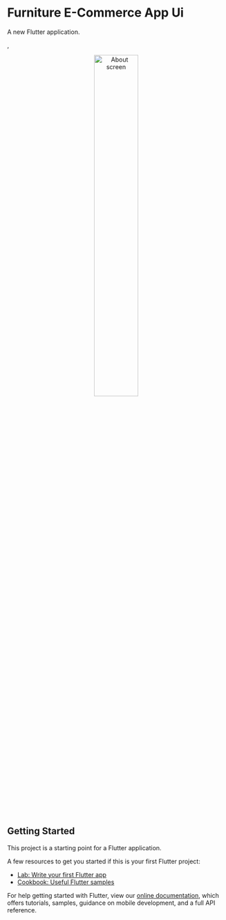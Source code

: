# Furniture E-Commerce App Ui

A new Flutter application.

,

<div align="center">
        <img width="45%" src=![Simulator Screen Shot - iPhone 11 Pro Max - 2021-04-05 at 22 19 13](https://user-images.githubusercontent.com/71667762/113622719-05055c00-9666-11eb-9e4f-ae26b12eff04.png) alt="About screen" title="About screen"</img>
       
</div>

## Getting Started

This project is a starting point for a Flutter application.

A few resources to get you started if this is your first Flutter project:

- [Lab: Write your first Flutter app](https://flutter.dev/docs/get-started/codelab)
- [Cookbook: Useful Flutter samples](https://flutter.dev/docs/cookbook)

For help getting started with Flutter, view our
[online documentation](https://flutter.dev/docs), which offers tutorials,
samples, guidance on mobile development, and a full API reference.
